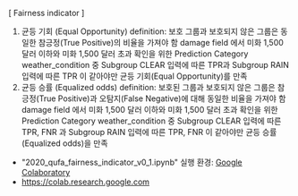 [ Fairness indicator ]
1. 균등 기회 (Equal Opportunity)
definition: 보호 그룹과 보호되지 않은 그룹은 동일한 참긍정(True Positive)의 비율을 가져야 함
damage field 에서 미화 1,500 달러 이하와 미화 1,500 달러 초과 확인을 위한 Prediction
Category weather_condition 중 Subgroup CLEAR 입력에 따른 TPR과 Subgroup RAIN 입력에 따른 TPR 이 같아야만 균등 기회(Equal Opportunity)를 만족
2. 균등 승률 (Equalized odds)
definition: 보호된 그룹과 보호되지 않은 그룹은 참긍정(True Positive)과 오탐지(False Negative)에 대해 동일한 비율을 가져야 함
damage field 에서 미화 1,500 달러 이하와 미화 1,500 달러 초과 확인을 위한 Prediction
Category weather_condition 중 Subgroup CLEAR 입력에 따른 TPR, FNR 과 Subgroup RAIN 입력에 따른 TPR, FNR 이 같아야만 균등 승률(Equalized odds)을 만족

* "2020_qufa_fairness_indicator_v0_1.ipynb" 실행 환경: <a href=https://colab.research.google.com/notebooks/intro.ipynb>Google Colaboratory</a>
* https://colab.research.google.com
